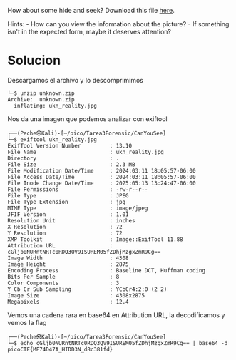 How about some hide and seek? Download this file [here](https://artifacts.picoctf.net/c_titan/131/unknown.zip).

Hints:
	- How can you view the information about the picture?
	- If something isn't in the expected form, maybe it deserves attention?

# Solucion
Descargamos el archivo y lo descomprimimos
```
└─$ unzip unknown.zip 
Archive:  unknown.zip
  inflating: ukn_reality.jpg   
```
Nos da una imagen que podemos analizar con exiftool
```
┌──(Peche㉿Kali)-[~/pico/Tarea3Forensic/CanYouSee]
└─$ exiftool ukn_reality.jpg 
ExifTool Version Number         : 13.10
File Name                       : ukn_reality.jpg
Directory                       : .
File Size                       : 2.3 MB
File Modification Date/Time     : 2024:03:11 18:05:57-06:00
File Access Date/Time           : 2024:03:11 18:05:57-06:00
File Inode Change Date/Time     : 2025:05:13 13:24:47-06:00
File Permissions                : -rw-r--r--
File Type                       : JPEG
File Type Extension             : jpg
MIME Type                       : image/jpeg
JFIF Version                    : 1.01
Resolution Unit                 : inches
X Resolution                    : 72
Y Resolution                    : 72
XMP Toolkit                     : Image::ExifTool 11.88
Attribution URL                 : cGljb0NURntNRTc0RDQ3QV9ISUREM05fZDhjMzgxZmR9Cg==
Image Width                     : 4308
Image Height                    : 2875
Encoding Process                : Baseline DCT, Huffman coding
Bits Per Sample                 : 8
Color Components                : 3
Y Cb Cr Sub Sampling            : YCbCr4:2:0 (2 2)
Image Size                      : 4308x2875
Megapixels                      : 12.4
```
Vemos una cadena rara en  base64 en Attribution URL, la decodificamos y vemos la flag
```
┌──(Peche㉿Kali)-[~/pico/Tarea3Forensic/CanYouSee]
└─$ echo cGljb0NURntNRTc0RDQ3QV9ISUREM05fZDhjMzgxZmR9Cg== | base64 -d
picoCTF{ME74D47A_HIDD3N_d8c381fd}
```